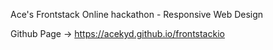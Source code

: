 Ace's Frontstack Online hackathon - Responsive Web Design

Github Page -> https://acekyd.github.io/frontstackio

